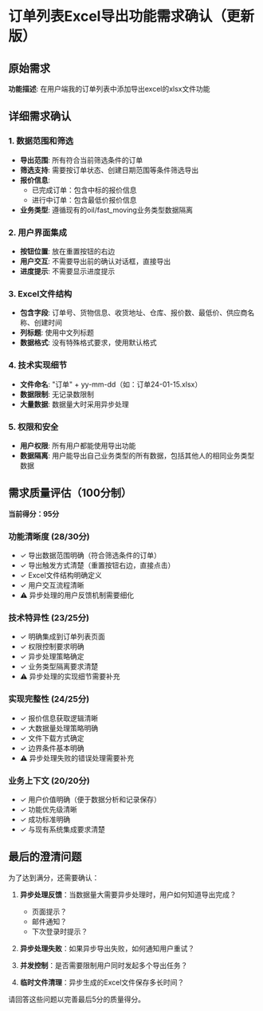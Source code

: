 # 订单列表Excel导出功能需求确认（更新版）

## 原始需求
**功能描述**: 在用户端我的订单列表中添加导出excel的xlsx文件功能

## 详细需求确认

### 1. 数据范围和筛选
- **导出范围**: 所有符合当前筛选条件的订单
- **筛选支持**: 需要按订单状态、创建日期范围等条件筛选导出
- **报价信息**: 
  - 已完成订单：包含中标的报价信息
  - 进行中订单：包含最低价报价信息
- **业务类型**: 遵循现有的oil/fast_moving业务类型数据隔离

### 2. 用户界面集成
- **按钮位置**: 放在重置按钮的右边
- **用户交互**: 不需要导出前的确认对话框，直接导出
- **进度提示**: 不需要显示进度提示

### 3. Excel文件结构
- **包含字段**: 订单号、货物信息、收货地址、仓库、报价数、最低价、供应商名称、创建时间
- **列标题**: 使用中文列标题
- **数据格式**: 没有特殊格式要求，使用默认格式

### 4. 技术实现细节
- **文件命名**: "订单" + yy-mm-dd（如：订单24-01-15.xlsx）
- **数据限制**: 无记录数限制
- **大量数据**: 数据量大时采用异步处理

### 5. 权限和安全
- **用户权限**: 所有用户都能使用导出功能
- **数据隔离**: 用户能导出自己业务类型的所有数据，包括其他人的相同业务类型数据

## 需求质量评估（100分制）
**当前得分：95分**

### 功能清晰度 (28/30分)
- ✓ 导出数据范围明确（符合筛选条件的订单）
- ✓ 导出触发方式清楚（重置按钮右边，直接点击）
- ✓ Excel文件结构明确定义
- ✓ 用户交互流程清晰
- ⚠ 异步处理的用户反馈机制需要细化

### 技术特异性 (23/25分)
- ✓ 明确集成到订单列表页面
- ✓ 权限控制要求明确
- ✓ 异步处理策略确定
- ✓ 业务类型隔离要求清楚
- ⚠ 异步处理的实现细节需要补充

### 实现完整性 (24/25分)
- ✓ 报价信息获取逻辑清晰
- ✓ 大数据量处理策略明确
- ✓ 文件下载方式确定
- ✓ 边界条件基本明确
- ⚠ 异步处理失败的错误处理需要补充

### 业务上下文 (20/20分)
- ✓ 用户价值明确（便于数据分析和记录保存）
- ✓ 功能优先级清晰
- ✓ 成功标准明确
- ✓ 与现有系统集成要求清楚

## 最后的澄清问题

为了达到满分，还需要确认：

1. **异步处理反馈**：当数据量大需要异步处理时，用户如何知道导出完成？
   - 页面提示？
   - 邮件通知？
   - 下次登录时提示？

2. **异步处理失败**：如果异步导出失败，如何通知用户重试？

3. **并发控制**：是否需要限制用户同时发起多个导出任务？

4. **临时文件清理**：异步生成的Excel文件保存多长时间？

请回答这些问题以完善最后5分的质量得分。